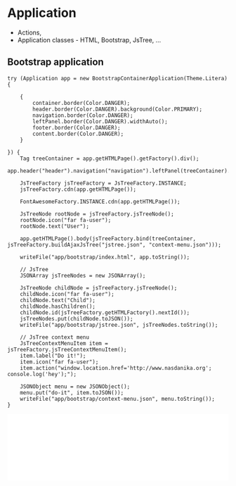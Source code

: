 # Application

* Actions, 
* Application classes - HTML, Bootstrap, JsTree, ... 

## Bootstrap application

```
try (Application app = new BootstrapContainerApplication(Theme.Litera) {
	
	{
		container.border(Color.DANGER);
		header.border(Color.DANGER).background(Color.PRIMARY);
		navigation.border(Color.DANGER);
		leftPanel.border(Color.DANGER).widthAuto();
		footer.border(Color.DANGER);
		content.border(Color.DANGER);
	}
	
}) {
	Tag treeContainer = app.getHTMLPage().getFactory().div();
	app.header("header").navigation("navigation").leftPanel(treeContainer).content("content").footer("footer");
	
	JsTreeFactory jsTreeFactory = JsTreeFactory.INSTANCE;
	jsTreeFactory.cdn(app.getHTMLPage());
	
	FontAwesomeFactory.INSTANCE.cdn(app.getHTMLPage());
			
	JsTreeNode rootNode = jsTreeFactory.jsTreeNode();
	rootNode.icon("far fa-user");
	rootNode.text("User");
	
	app.getHTMLPage().body(jsTreeFactory.bind(treeContainer, jsTreeFactory.buildAjaxJsTree("jstree.json", "context-menu.json")));		
	
	writeFile("app/bootstrap/index.html", app.toString());
	
	// JsTree
	JSONArray jsTreeNodes = new JSONArray();
	
	JsTreeNode childNode = jsTreeFactory.jsTreeNode();
	childNode.icon("far fa-user");
	childNode.text("Child");
	childNode.hasChildren();
	childNode.id(jsTreeFactory.getHTMLFactory().nextId());
	jsTreeNodes.put(childNode.toJSON());
	writeFile("app/bootstrap/jstree.json", jsTreeNodes.toString());
	
	// JsTree context menu
	JsTreeContextMenuItem item = jsTreeFactory.jsTreeContextMenuItem();
	item.label("Do it!");
	item.icon("far fa-user");
	item.action("window.location.href='http://www.nasdanika.org'; console.log('hey');");
	
	JSONObject menu = new JSONObject();
	menu.put("do-it", item.toJSON());
	writeFile("app/bootstrap/context-menu.json", menu.toString());
}
```

<iframe src="test-dumps/app/bootstrap/index.html" style="border:none;" width="100%" scrolling="no" onload="this.style.height = this.contentWindow.document.body.scrollHeight + 'px'"></iframe>
